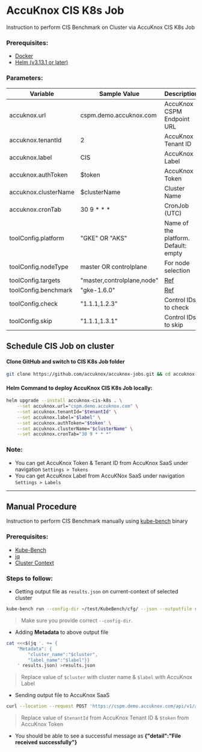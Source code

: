 # AccuKnox CIS K8s Job
Instruction to perform CIS Benchmark on Cluster via AccuKnox CIS K8s Job

### Prerequisites:
- [Docker](https://docs.docker.com/engine/install/)
- [Helm (v3.13.1 or later)](https://v3.helm.sh/docs/intro/install/)

### Parameters:
| Variable             | Sample Value                     | Description                          |
| -------------------- | -------------------------------- | ------------------------------------ |
| accuknox.url         | cspm.demo.accuknox.com           | AccuKnox CSPM Endpoint URL           |
| accuknox.tenantId    | 2                                | AccuKnox Tenant ID                   |
| accuknox.label       | CIS                              | AccuKnox Label                       |
| accuknox.authToken   | $token                           | AccuKnox Token                       |
| accuknox.clusterName | $clusterName                     | Cluster Name                         |
| accuknox.cronTab     | 30 9 * * *                       | CronJob (UTC)                        |
| toolConfig.platform  | "GKE" OR "AKS" | Name of the platform. Default: empty |
| toolConfig.nodeType  | master OR controlplane           | For node selection                   |
| toolConfig.targets   | "master,controlplane,node"       | [Ref](https://github.com/aquasecurity/kube-bench/blob/main/docs/flags-and-commands.md#specifying-benchmark-sections) |
| toolConfig.benchmark  | "gke-1.6.0" | [Ref](https://github.com/aquasecurity/kube-bench/blob/main/docs/platforms.md) |
| toolConfig.check | "1.1.1,1.2.3"     | Control IDs to check |
| toolConfig.skip | "1.1.1,1.3.1" | Control IDs to skip |


## Schedule CIS Job on cluster
#### Clone GitHub and switch to CIS K8s Job folder
```sh
git clone https://github.com/accuknox/accuknox-jobs.git && cd accuknox-jobs/cis-k8s-job
```

#### Helm Command to deploy AccuKnox CIS K8s Job locally:
```sh
helm upgrade --install accuknox-cis-k8s . \
    --set accuknox.url="cspm.demo.accuknox.com" \
    --set accuknox.tenantId="$tenantId" \
    --set accuknox.label="$label" \
    --set accuknox.authToken="$token" \
    --set accuknox.clusterName="$clusterName" \
    --set accuknox.cronTab="30 9 * * *"
```

### Note:
- You can get AccuKnox Token & Tenant ID from AccuKnox SaaS under navigation `Settings > Tokens`
- You can get AccuKnox Label from AccuKNox SaaS under navigation `Settings > Labels`

---
## Manual Procedure
Instruction to perform CIS Benchmark manually using [kube-bench](https://github.com/aquasecurity/kube-bench) binary

### Prerequisites:
- [Kube-Bench](https://github.com/aquasecurity/kube-bench)
- [jq](https://jqlang.github.io/jq/download/)
- [Cluster Context](https://kubernetes.io/docs/reference/kubectl/generated/kubectl_config/kubectl_config_use-context/)

### Steps to follow:
 - Getting output file as `results.json` on current-context of selected cluster
```sh
kube-bench run --config-dir ~/test/KubeBench/cfg/ --json --outputfile results.json
```
> Make sure you provide correct `--config-dir`.

 - Adding **Metadata** to above output file
```sh
cat <<<$(jq '. += {
    "Metadata": {
        "cluster_name":"$cluster",
        "label_name":"$label"}}
    ' results.json) >results.json
```
> Replace value of `$cluster` with cluster name & `$label` with AccuKnox Label

 - Sending output file to AccuKnox SaaS
```sh
curl --location --request POST 'https://cspm.demo.accuknox.com/api/v1/artifact/?tenant_id=$tenantId&data_type=KB&save_to_s3=true' --header 'Tenant-Id: $tenantId' --header "Authorization: Bearer $token" --form 'file=@"./results.json"'
```
> Replace value of `$tenantId` from AccuKnox Tenant ID & `$token` from AccuKnox Token

 - You should be able to see a successful message as **{"detail":"File received successfully"}**
